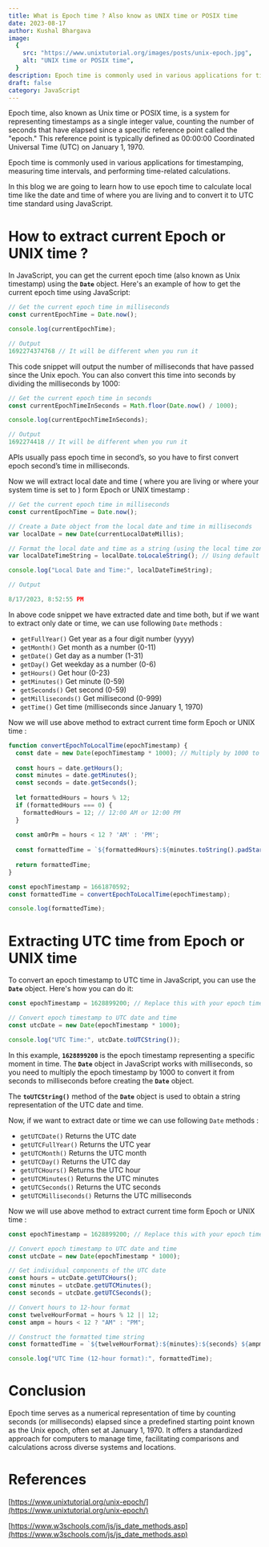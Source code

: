 ```yaml
---
title: What is Epoch time ? Also know as UNIX time or POSIX time
date: 2023-08-17
author: Kushal Bhargava
image:
  {
    src: "https://www.unixtutorial.org/images/posts/unix-epoch.jpg",
    alt: "UNIX time or POSIX time",
  }
description: Epoch time is commonly used in various applications for timestamping, measuring time intervals, and performing time-related calculations.
draft: false
category: JavaScript
---
```


<!-- # What is Epoch time ? Also know as UNIX time or POSIX time -->

Epoch time, also known as Unix time or POSIX time, is a system for representing timestamps as a single integer value, counting the number of seconds that have elapsed since a specific reference point called the "epoch." This reference point is typically defined as 00:00:00 Coordinated Universal Time (UTC) on January 1, 1970.

Epoch time is commonly used in various applications for timestamping, measuring time intervals, and performing time-related calculations.

In this blog we are going to learn how to use epoch time to calculate local time like the date and time of where you are living and to convert it to UTC time standard using JavaScript.

# How to extract current Epoch or UNIX time ?

In JavaScript, you can get the current epoch time (also known as Unix timestamp) using the **`Date`** object. Here's an example of how to get the current epoch time using JavaScript:

```jsx
// Get the current epoch time in milliseconds
const currentEpochTime = Date.now();

console.log(currentEpochTime);

// Output
1692274374768 // It will be different when you run it
```

This code snippet will output the number of milliseconds that have passed since the Unix epoch. You can also convert this time into seconds by dividing the milliseconds by 1000:

```jsx
// Get the current epoch time in seconds
const currentEpochTimeInSeconds = Math.floor(Date.now() / 1000);

console.log(currentEpochTimeInSeconds);

// Output
1692274418 // It will be different when you run it
```

APIs usually pass epoch time in second’s, so you have to first convert epoch second’s time in milliseconds.

Now we will extract local date and time ( where you are living or where your system time is set to ) form Epoch or UNIX timestamp :

```jsx
// Get the current epoch time in milliseconds
const currentEpochTime = Date.now();

// Create a Date object from the local date and time in milliseconds
var localDate = new Date(currentLocalDateMillis);

// Format the local date and time as a string (using the local time zone)
var localDateTimeString = localDate.toLocaleString(); // Using default options

console.log("Local Date and Time:", localDateTimeString);

// Output

8/17/2023, 8:52:55 PM
```

In above code snippet we have extracted date and time both, but if we want to extract only date or time, we can use following `Date` methods :

- `getFullYear()`	Get year as a four digit number (yyyy)
- `getMonth()`	Get month as a number (0-11)
- `getDate()`	Get day as a number (1-31)
- `getDay()`	Get weekday as a number (0-6)
- `getHours()`	Get hour (0-23)
- `getMinutes()`	Get minute (0-59)
- `getSeconds()`	Get second (0-59)
- `getMilliseconds()`	 Get millisecond (0-999)
- `getTime()`	Get time (milliseconds since January 1, 1970)

Now we will use above method to extract current time form Epoch or UNIX time :

```jsx
function convertEpochToLocalTime(epochTimestamp) {
  const date = new Date(epochTimestamp * 1000); // Multiply by 1000 to convert seconds to milliseconds
  
  const hours = date.getHours();
  const minutes = date.getMinutes();
  const seconds = date.getSeconds();
  
  let formattedHours = hours % 12;
  if (formattedHours === 0) {
    formattedHours = 12; // 12:00 AM or 12:00 PM
  }
  
  const amOrPm = hours < 12 ? 'AM' : 'PM';
  
  const formattedTime = `${formattedHours}:${minutes.toString().padStart(2, '0')}:${seconds.toString().padStart(2, '0')} ${amOrPm}`;
  
  return formattedTime;
}

const epochTimestamp = 1661870592;
const formattedTime = convertEpochToLocalTime(epochTimestamp);

console.log(formattedTime);
```

# Extracting UTC time from Epoch or UNIX time

To convert an epoch timestamp to UTC time in JavaScript, you can use the **`Date`** object. Here's how you can do it:

```jsx
const epochTimestamp = 1628899200; // Replace this with your epoch timestamp

// Convert epoch timestamp to UTC date and time
const utcDate = new Date(epochTimestamp * 1000);

console.log("UTC Time:", utcDate.toUTCString());
```

In this example, **`1628899200`** is the epoch timestamp representing a specific moment in time. The **`Date`** object in JavaScript works with milliseconds, so you need to multiply the epoch timestamp by 1000 to convert it from seconds to milliseconds before creating the **`Date`** object.

The **`toUTCString()`** method of the **`Date`** object is used to obtain a string representation of the UTC date and time.

Now, if we want to extract date or time we can use following `Date` methods :

- `getUTCDate()`	Returns the UTC date
- `getUTCFullYear()`	Returns the UTC year
- `getUTCMonth()`	Returns the UTC month
- `getUTCDay()`	 Returns the UTC day
- `getUTCHours()`	Returns the UTC hour
- `getUTCMinutes()`	Returns the UTC minutes
- `getUTCSeconds()`	Returns the UTC seconds
- `getUTCMilliseconds()`	Returns the UTC milliseconds

Now we will use above method to extract current time form Epoch or UNIX time :

```jsx
const epochTimestamp = 1628899200; // Replace this with your epoch timestamp

// Convert epoch timestamp to UTC date and time
const utcDate = new Date(epochTimestamp * 1000);

// Get individual components of the UTC date
const hours = utcDate.getUTCHours();
const minutes = utcDate.getUTCMinutes();
const seconds = utcDate.getUTCSeconds();

// Convert hours to 12-hour format
const twelveHourFormat = hours % 12 || 12;
const ampm = hours < 12 ? "AM" : "PM";

// Construct the formatted time string
const formattedTime = `${twelveHourFormat}:${minutes}:${seconds} ${ampm}`;

console.log("UTC Time (12-hour format):", formattedTime);
```

# **Conclusion**

Epoch time serves as a numerical representation of time by counting seconds (or milliseconds) elapsed since a predefined starting point known as the Unix epoch, often set at January 1, 1970. It offers a standardized approach for computers to manage time, facilitating comparisons and calculations across diverse systems and locations.

# References

[https://www.unixtutorial.org/unix-epoch/](https://www.unixtutorial.org/unix-epoch/)

[https://www.w3schools.com/js/js_date_methods.asp](https://www.w3schools.com/js/js_date_methods.asp)